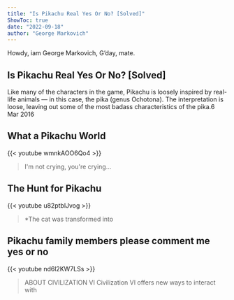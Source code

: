 ```yaml
---
title: "Is Pikachu Real Yes Or No? [Solved]"
ShowToc: true 
date: "2022-09-18"
author: "George Markovich" 
---
```


Howdy, iam George Markovich, G’day, mate.
## Is Pikachu Real Yes Or No? [Solved]
Like many of the characters in the game, Pikachu is loosely inspired by real-life animals — in this case, the pika (genus Ochotona). The interpretation is loose, leaving out some of the most badass characteristics of the pika.6 Mar 2016

## What a Pikachu World
{{< youtube wmnkAOO6Qo4 >}}
>I'm not crying, you're crying...

## The Hunt for Pikachu
{{< youtube u82ptblJvog >}}
>*The cat was transformed into 

## Pikachu family members please comment me yes or no
{{< youtube nd6l2KW7LSs >}}
>ABOUT CIVILIZATION VI Civilization VI offers new ways to interact with 

